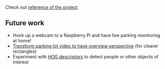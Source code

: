 

Check out [reference of the project](https://github.com/olgarose/ParkingLot) 

## Future work
- Hook up a webcam to a Raspberry Pi and have live parking monitoring at home!
- [Transform parking lot video to have overview perspective](http://opencv-python-tutroals.readthedocs.io/en/latest/py_tutorials/py_imgproc/py_geometric_transformations/py_geometric_transformations.html) (for clearer rectangles)
- Experiment with [HOG descriptors](https://gurus.pyimagesearch.com/lesson-sample-histogram-of-oriented-gradients-and-car-logo-recognition/) to detect people or other objects of interest


